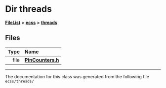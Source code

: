 

# Dir threads



[**FileList**](files.md) **>** [**ecss**](dir_194708e763cf312315c6b23555bce86f.md) **>** [**threads**](dir_a9a674ced088cdcac6c51605566c5246.md)












## Files

| Type | Name |
| ---: | :--- |
| file | [**PinCounters.h**](PinCounters_8h.md) <br> |



























































------------------------------
The documentation for this class was generated from the following file `ecss/threads/`


